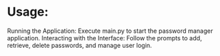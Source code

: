 # Usage:
Running the Application: Execute main.py to start the password manager application.
Interacting with the Interface: Follow the prompts to add, retrieve, delete passwords, and manage user login.